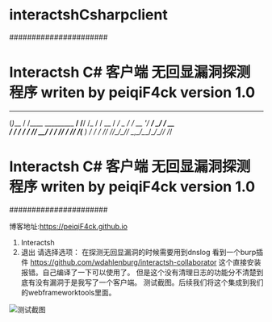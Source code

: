 # interactshCsharpclient
######################
#  Interactsh C# 客户端 无回显漏洞探测 程序 writen by peiqiF4ck  version 1.0 #
   _       __                       __       __
  (_)___  / /____  _________ ______/ /______/ /_
 / / __ \/ __/ _ \/ ___/ __ '/ ___/ __/ ___/ __ \
/ / / / / /_/  __/ /  / /_/ / /__/ /_(__  ) / / /
_/_/ /_/\__/\___/_/   \__,_/\___/\__/____/_/ /_/
#  Interactsh C# 客户端 无回显漏洞探测 程序 writen by peiqiF4ck  version 1.0 #
######################

博客地址:https://peiqiF4ck.github.io
1. Interactsh
0. 退出
请选择选项：
在探测无回显漏洞的时候需要用到dnslog 看到一个burp插件 https://github.com/wdahlenburg/interactsh-collaborator  这个直接安装报错。自己编译了一下可以使用了。
但是这个没有清理日志的功能分不清楚到底有没有漏洞于是我写了一个客户端。
测试截图。后续我们将这个集成到我们的webframeworktools里面。


![测试截图](https://cdn.jsdelivr.net/gh/peiqiF4ck/mybologimg/img/202307212249255.gif)
